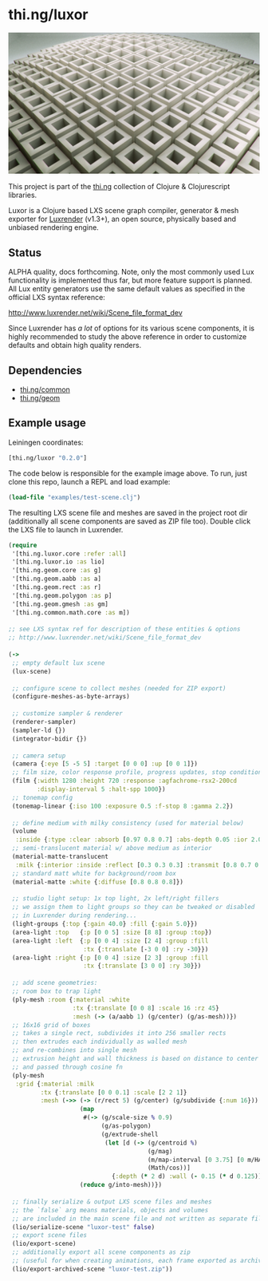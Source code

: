 # thi.ng/luxor

![Luxor test scene](examples/test-scene.jpg)

This project is part of the [thi.ng](https://github.com/thi-ng/)
collection of Clojure & Clojurescript libraries.

Luxor is a Clojure based LXS scene graph compiler, generator & mesh
exporter for [Luxrender](http://luxrender.net) (v1.3+), an
open source, physically based and unbiased rendering engine.

## Status

ALPHA quality, docs forthcoming. Note, only the most commonly used Lux
functionality is implemented thus far, but more feature support is
planned. All Lux entity generators use the same default values as
specified in the official LXS syntax reference:

http://www.luxrender.net/wiki/Scene_file_format_dev

Since Luxrender has *a lot* of options for its various scene
components, it is highly recommended to study the above reference in
order to customize defaults and obtain high quality renders.

## Dependencies

- [thi.ng/common](https://github.com/thi-ng/common/)
- [thi.ng/geom](https://github.com/thi-ng/geom/)

## Example usage

Leiningen coordinates:

```clj
[thi.ng/luxor "0.2.0"]
```

The code below is responsible for the example image above. To run,
just clone this repo, launch a REPL and load example:

```clj
(load-file "examples/test-scene.clj")
```

The resulting LXS scene file and meshes are saved in the project root
dir (additionally all scene components are saved as ZIP file too).
Double click the LXS file to launch in Luxrender.

```clj
(require
 '[thi.ng.luxor.core :refer :all]
 '[thi.ng.luxor.io :as lio]
 '[thi.ng.geom.core :as g]
 '[thi.ng.geom.aabb :as a]
 '[thi.ng.geom.rect :as r]
 '[thi.ng.geom.polygon :as p]
 '[thi.ng.geom.gmesh :as gm]
 '[thi.ng.common.math.core :as m])

;; see LXS syntax ref for description of these entities & options
;; http://www.luxrender.net/wiki/Scene_file_format_dev

(->
 ;; empty default lux scene
 (lux-scene)

 ;; configure scene to collect meshes (needed for ZIP export)
 (configure-meshes-as-byte-arrays)
 
 ;; customize sampler & renderer
 (renderer-sampler)
 (sampler-ld {})
 (integrator-bidir {})

 ;; camera setup
 (camera {:eye [5 -5 5] :target [0 0 0] :up [0 0 1]})
 ;; film size, color response profile, progress updates, stop condition
 (film {:width 1280 :height 720 :response :agfachrome-rsx2-200cd
        :display-interval 5 :halt-spp 1000})
 ;; tonemap config
 (tonemap-linear {:iso 100 :exposure 0.5 :f-stop 8 :gamma 2.2})

 ;; define medium with milky consistency (used for material below)
 (volume
  :inside {:type :clear :absorb [0.97 0.8 0.7] :abs-depth 0.05 :ior 2.04})
 ;; semi-translucent material w/ above medium as interior
 (material-matte-translucent
  :milk {:interior :inside :reflect [0.3 0.3 0.3] :transmit [0.8 0.7 0.6]})
 ;; standard matt white for background/room box
 (material-matte :white {:diffuse [0.8 0.8 0.8]})

 ;; studio light setup: 1x top light, 2x left/right fillers
 ;; we assign them to light groups so they can be tweaked or disabled
 ;; in Luxrender during rendering...
 (light-groups {:top {:gain 40.0} :fill {:gain 5.0}})
 (area-light :top   {:p [0 0 5] :size [8 8] :group :top})
 (area-light :left  {:p [0 0 4] :size [2 4] :group :fill
                     :tx {:translate [-3 0 0] :ry -30}})
 (area-light :right {:p [0 0 4] :size [2 3] :group :fill
                     :tx {:translate [3 0 0] :ry 30}})

 ;; add scene geometries:
 ;; room box to trap light
 (ply-mesh :room {:material :white
                  :tx {:translate [0 0 8] :scale 16 :rz 45}
                  :mesh (-> (a/aabb 1) (g/center) (g/as-mesh))})
 ;; 16x16 grid of boxes
 ;; takes a single rect, subdivides it into 256 smaller rects
 ;; then extrudes each individually as walled mesh
 ;; and re-combines into single mesh
 ;; extrusion height and wall thickness is based on distance to center
 ;; and passed through cosine fn
 (ply-mesh
  :grid {:material :milk
         :tx {:translate [0 0 0.1] :scale [2 2 1]}
         :mesh (->> (-> (r/rect 5) (g/center) (g/subdivide {:num 16}))
                    (map
                     #(-> (g/scale-size % 0.9)
                          (g/as-polygon)
                          (g/extrude-shell
                           (let [d (-> (g/centroid %)
                                       (g/mag)
                                       (m/map-interval [0 3.75] [0 m/HALF_PI])
                                       (Math/cos))]
                             {:depth (* 2 d) :wall (- 0.15 (* d 0.125))}))))
                    (reduce g/into-mesh))})

 ;; finally serialize & output LXS scene files and meshes
 ;; the `false` arg means materials, objects and volumes
 ;; are included in the main scene file and not written as separate files
 (lio/serialize-scene "luxor-test" false)
 ;; export scene files
 (lio/export-scene)
 ;; additionally export all scene components as zip
 ;; (useful for when creating animations, each frame exported as archive)
 (lio/export-archived-scene "luxor-test.zip"))
```
